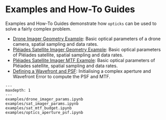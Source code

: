 # Examples and How-To Guides

Examples and How-To Guides demonstrate how `opticks` can be used to solve a fairly complex problem.

- [Drone Imager Geometry Example](examples/drone_imager_params.ipynb): Basic optical parameters of a drone camera, spatial sampling and data rates.
- [Pléiades Satellite Imager Geometry Example](examples/sat_imager_params.ipynb): Basic optical parameters of Pléiades satellite, spatial sampling and data rates.
- [Pléiades Satellite Imager MTF Example](examples/sat_mtf_budget.ipynb): Basic optical parameters of Pléiades satellite, spatial sampling and data rates.
- [Defining a Wavefront and PSF](examples/optics_aperture_psf.ipynb): Initialising a complex aperture and Wavefront Error to compute the PSF and MTF.

```{toctree}
---
maxdepth: 1
---
examples/drone_imager_params.ipynb
examples/sat_imager_params.ipynb
examples/sat_mtf_budget.ipynb
examples/optics_aperture_psf.ipynb
```
